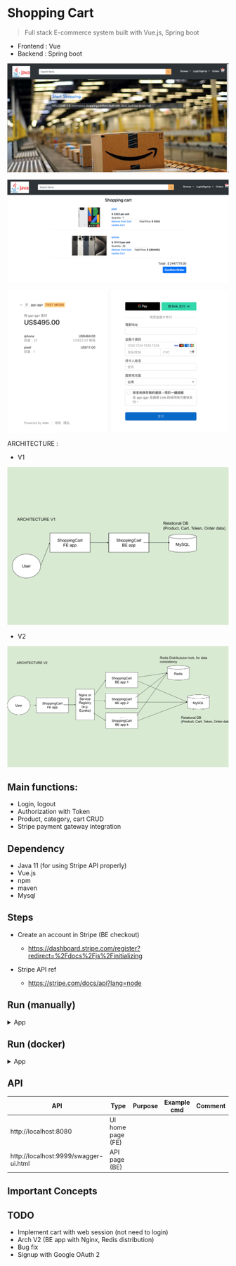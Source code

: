 # Shopping Cart
> Full stack E-commerce system built with Vue.js, Spring boot

- Frontend : Vue
- Backend : Spring boot

<p align="center"><img src ="./doc/pic/demo_1.png"></p>

<p align="center"><img src ="./doc/pic/demo_2.png"></p>

<p align="center"><img src ="./doc/pic/demo_3.png"></p>


ARCHITECTURE :

- V1
<p align="center"><img src ="./doc/pic/ShoppingCart_arch_v1.svg"></p>


- V2
<p align="center"><img src ="./doc/pic/ShoppingCart_arch_v2.svg"></p>

## Main functions:

- Login, logout
- Authorization with Token
- Product, category, cart CRUD
- Stripe payment gateway integration

## Dependency

- Java 11 (for using Stripe API properly)
- Vue.js
- npm
- maven
- Mysql


## Steps

- Create an account in Stripe (BE checkout)
	- https://dashboard.stripe.com/register?redirect=%2Fdocs%2Fjs%2Finitializing

- Stripe API ref
	- https://stripe.com/docs/api?lang=node

## Run (manually)

<details>
<summary>App</summary>

```bash
#---------------------------
# Run BE app
#---------------------------

# build
cd ShoppingCart/Backend
mvn package

# run
java -jar target/ShoppingCart-0.0.1-SNAPSHOT.jar

# BE endpoint : http://localhost:9999

#---------------------------
# Run FE app
#---------------------------

cd ShoppingCart/Frondend/ecommerce-ui
npm run serve

# FE endpoint : http://localhost:8080
```

</details>


## Run (docker)

<details>
<summary>App</summary>

```bash
docker-compose up
```

</details>


## API

| API | Type | Purpose | Example cmd | Comment|
| ----- | -------- | ---- | ----- | ---- |
| http://localhost:8080| UI home page (FE) | | |
| http://localhost:9999/swagger-ui.html | API page (BE) | | |


## Important Concepts

## TODO

- Implement cart with web session (not need to login)
- Arch V2 (BE app with Nginx, Redis distribution)
- Bug fix
- Signup with Google OAuth 2
